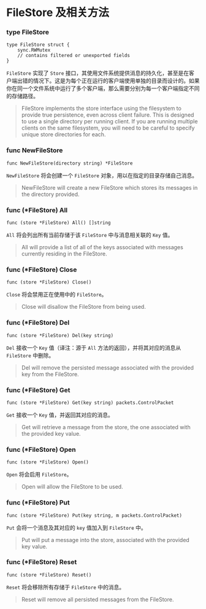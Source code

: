 # FileStore 及相关方法

### type FileStore

```
type FileStore struct {
    sync.RWMutex
    // contains filtered or unexported fields
}
```

`FileStore` 实现了 `Store` 接口，其使用文件系统提供消息的持久化，甚至是在客户端出错的情况下。这是为每个正在运行的客户端使用单独的目录而设计的。如果你在同一个文件系统中运行了多个客户端，那么需要分别为每一个客户端指定不同的存储路径。

> FileStore implements the store interface using the filesystem to provide true persistence, even across client failure. This is designed to use a single directory per running client. If you are running multiple clients on the same filesystem, you will need to be careful to specify unique store directories for each.

### func NewFileStore

```
func NewFileStore(directory string) *FileStore
```

`NewFileStore` 将会创建一个 `FileStore` 对象，用以在指定的目录存储自己消息。

> NewFileStore will create a new FileStore which stores its messages in the directory provided.

### func \(\*FileStore\) All

```
func (store *FileStore) All() []string
```

`All` 将会列出所有当前存储于该 `FileStore` 中与消息相关联的 `Key` 值。

> All will provide a list of all of the keys associated with messages currently residing in the FileStore.

### func \(\*FileStore\) Close

```
func (store *FileStore) Close()
```

`Close` 将会禁用正在使用中的 `FileStore`。

> Close will disallow the FileStore from being used.

### func \(\*FileStore\) Del

```
func (store *FileStore) Del(key string)
```

`Del` 接收一个 `Key` 值（译注：源于 `All` 方法的返回），并将其对应的消息从 `FileStore` 中删除。

> Del will remove the persisted message associated with the provided key from the FileStore.

### func \(\*FileStore\) Get

```
func (store *FileStore) Get(key string) packets.ControlPacket
```

`Get` 接收一个 `Key` 值，并返回其对应的消息。

> Get will retrieve a message from the store, the one associated with the provided key value.

### func \(\*FileStore\) Open

```
func (store *FileStore) Open()
```

`Open` 将会启用 `FileStore`。

> Open will allow the FileStore to be used.

### func \(\*FileStore\) Put

```
func (store *FileStore) Put(key string, m packets.ControlPacket)
```

`Put` 会将一个消息及其对应的 `key` 值加入到 `FileStore` 中。

> Put will put a message into the store, associated with the provided key value.

### func \(\*FileStore\) Reset

```
func (store *FileStore) Reset()
```

`Reset` 将会移除所有存储于 `FileStore` 中的消息。

> Reset will remove all persisted messages from the FileStore.



